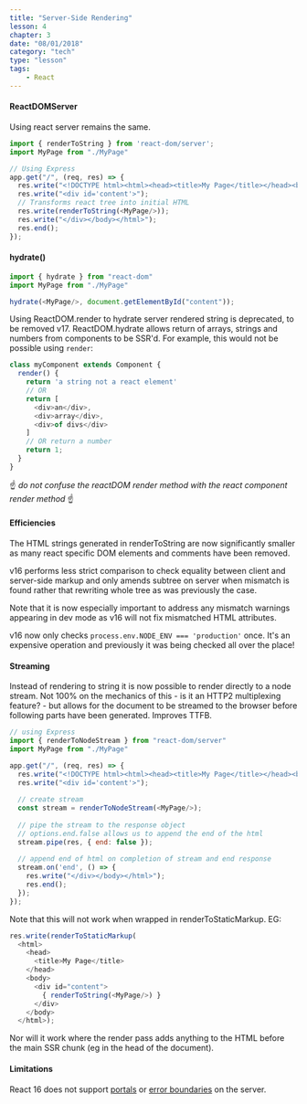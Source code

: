 ```yaml
---
title: "Server-Side Rendering"
lesson: 4
chapter: 3
date: "08/01/2018"
category: "tech"
type: "lesson"
tags:
    - React
---
```


#### ReactDOMServer
Using react server remains the same.
```javascript
import { renderToString } from 'react-dom/server';
import MyPage from "./MyPage"

// Using Express
app.get("/", (req, res) => {
  res.write("<!DOCTYPE html><html><head><title>My Page</title></head><body>");
  res.write("<div id='content'>");
  // Transforms react tree into initial HTML
  res.write(renderToString(<MyPage/>));
  res.write("</div></body></html>");
  res.end();
});
```
#### hydrate()

```javascript
import { hydrate } from "react-dom"
import MyPage from "./MyPage"

hydrate(<MyPage/>, document.getElementById("content"));
```
Using ReactDOM.render to hydrate server rendered string is deprecated, to be removed v17. ReactDOM.hydrate allows return of arrays, strings and numbers from components to be SSR'd. For example, this would not be possible using `render`:
```javascript
class myComponent extends Component {
  render() {
    return 'a string not a react element'
    // OR
    return [
      <div>an</div>,
      <div>array</div>,
      <div>of divs</div>
    ]
    // OR return a number
    return 1;
  }
}
```
☝️ *do not confuse the reactDOM render method with the react component render method* ☝️

#### Efficiencies
The HTML strings generated in renderToString are now significantly smaller as many react specific DOM elements and comments have been removed.

v16 performs less strict comparison to check equality between client and server-side markup and only amends subtree on server when mismatch is found rather that rewriting whole tree as was previously the case.

Note that it is now especially important to address any mismatch warnings appearing in dev mode as v16 will not fix mismatched HTML attributes.

v16 now only checks `process.env.NODE_ENV === 'production'` once. It's an expensive operation and previously it was being checked all over the place!

#### Streaming
Instead of rendering to string it is now possible to render directly to a node stream. Not 100% on the mechanics of this - is it an HTTP2 multiplexing feature? - but allows for the document to be streamed to the browser before following parts have been generated. Improves TTFB.

```javascript
// using Express
import { renderToNodeStream } from "react-dom/server"
import MyPage from "./MyPage"

app.get("/", (req, res) => {
  res.write("<!DOCTYPE html><html><head><title>My Page</title></head><body>");
  res.write("<div id='content'>"); 
  
  // create stream
  const stream = renderToNodeStream(<MyPage/>);
  
  // pipe the stream to the response object
  // options.end.false allows us to append the end of the html
  stream.pipe(res, { end: false });
  
  // append end of html on completion of stream and end response
  stream.on('end', () => {
    res.write("</div></body></html>");
    res.end();
  });
});
```
Note that this will not work when wrapped in renderToStaticMarkup. EG:
```javascript
res.write(renderToStaticMarkup(
  <html>
    <head>
      <title>My Page</title>
    </head>
    <body>
      <div id="content">
        { renderToString(<MyPage/>) }
      </div>
    </body>
  </html>);
  ```
  Nor will it work where the render pass adds anything to the HTML before the main SSR chunk (eg in the head of the document).

#### Limitations
React 16 does not support [portals](/portals) or [error boundaries](error-boundaries) on the server.

